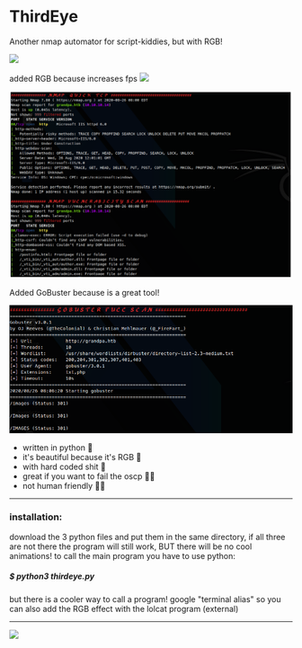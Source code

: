 # ThirdEye
Another nmap automator for script-kiddies, but with RGB!

<img width="700" src="https://media.giphy.com/media/SAU6ItiJP5Z0QbK38c/giphy.gif">
</p> 

added RGB because increases fps <img src="https://avatars2.githubusercontent.com/u/54278075?s=64&v=4" width="35px">

<img width="700" src="https://github.com/v1nc3-source/ThirdEye/blob/master/screenshot.png?raw=true">
</p> 
 
Added GoBuster because is a great tool! 

<img width="700" src="https://github.com/v1nc3-source/ThirdEye/blob/master/screenshot2.png?raw=true">
</p> 

- written in python 🐍
- it's beautiful because it's RGB 🌈
- with hard coded shit 💩
- great if you want to fail the oscp 👩‍💻
- not human friendly 🙅‍♂️

<hr>

### installation:

download the 3 python files and put them in the same directory, 
if all three are not there the program will still work, BUT there will be no cool animations!
to call the main program you have to use python:

##### $ python3 thirdeye.py

but there is a cooler way to call a program! google "terminal alias"
so you can also add the RGB effect with the lolcat program (external)

<hr>







<img width="400" src="https://i.kym-cdn.com/photos/images/original/001/349/277/7b6.gif">
</p> 



